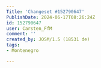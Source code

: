 ```yaml
---
Title: 'Changeset #152790647'
PublishDate: 2024-06-17T08:26:24Z
id: 152790647
user: Carsten_FfM
comment: ''
created_by: JOSM/1.5 (18531 de)
tags:
- Montenegro

---
```

